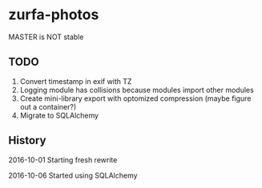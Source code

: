 # zurfa-photos

MASTER is NOT stable

## TODO

1. Convert timestamp in exif with TZ
2. Logging module has collisions because modules import other modules
3. Create mini-library export with optomized compression (maybe figure out a container?)
4. Migrate to SQLAlchemy

## History

2016-10-01 Starting fresh rewrite

2016-10-06 Started using SQLAlchemy